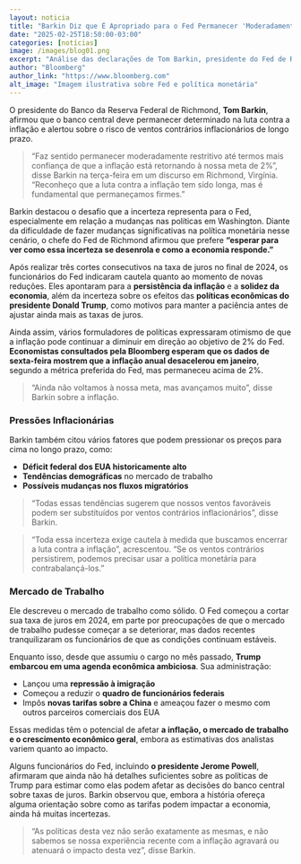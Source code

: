 ```yaml
---
layout: noticia
title: "Barkin Diz que É Apropriado para o Fed Permanecer 'Moderadamente Restritivo'"
date: "2025-02-25T18:50:00-03:00"
categories: [notícias]
image: /images/blog01.png
excerpt: "Análise das declarações de Tom Barkin, presidente do Fed de Richmond, sobre a necessidade de manter a política monetária restritiva para controlar a inflação, destacando incertezas econômicas e possíveis impactos das políticas de Trump."
author: "Bloomberg"
author_link: "https://www.bloomberg.com"
alt_image: "Imagem ilustrativa sobre Fed e política monetária"
---
```


O presidente do Banco da Reserva Federal de Richmond, **Tom Barkin**, afirmou que o banco central deve permanecer determinado na luta contra a inflação e alertou sobre o risco de ventos contrários inflacionários de longo prazo.

> “Faz sentido permanecer moderadamente restritivo até termos mais confiança de que a inflação está retornando à nossa meta de 2%”, disse Barkin na terça-feira em um discurso em Richmond, Virgínia. “Reconheço que a luta contra a inflação tem sido longa, mas é fundamental que permaneçamos firmes.”

Barkin destacou o desafio que a incerteza representa para o Fed, especialmente em relação a mudanças nas políticas em Washington. Diante da dificuldade de fazer mudanças significativas na política monetária nesse cenário, o chefe do Fed de Richmond afirmou que prefere **“esperar para ver como essa incerteza se desenrola e como a economia responde.”**

Após realizar três cortes consecutivos na taxa de juros no final de 2024, os funcionários do Fed indicaram cautela quanto ao momento de novas reduções. Eles apontaram para a **persistência da inflação** e a **solidez da economia**, além da incerteza sobre os efeitos das **políticas econômicas do presidente Donald Trump**, como motivos para manter a paciência antes de ajustar ainda mais as taxas de juros.

Ainda assim, vários formuladores de políticas expressaram otimismo de que a inflação pode continuar a diminuir em direção ao objetivo de 2% do Fed. **Economistas consultados pela Bloomberg esperam que os dados de sexta-feira mostrem que a inflação anual desacelerou em janeiro**, segundo a métrica preferida do Fed, mas permaneceu acima de 2%.

> “Ainda não voltamos à nossa meta, mas avançamos muito”, disse Barkin sobre a inflação.

### Pressões Inflacionárias

Barkin também citou vários fatores que podem pressionar os preços para cima no longo prazo, como:

- **Déficit federal dos EUA historicamente alto**
- **Tendências demográficas** no mercado de trabalho
- **Possíveis mudanças nos fluxos migratórios**

> “Todas essas tendências sugerem que nossos ventos favoráveis podem ser substituídos por ventos contrários inflacionários”, disse Barkin.

> “Toda essa incerteza exige cautela à medida que buscamos encerrar a luta contra a inflação”, acrescentou. “Se os ventos contrários persistirem, podemos precisar usar a política monetária para contrabalançá-los.”

### Mercado de Trabalho

Ele descreveu o mercado de trabalho como sólido. O Fed começou a cortar sua taxa de juros em 2024, em parte por preocupações de que o mercado de trabalho pudesse começar a se deteriorar, mas dados recentes tranquilizaram os funcionários de que as condições continuam estáveis.

Enquanto isso, desde que assumiu o cargo no mês passado, **Trump embarcou em uma agenda econômica ambiciosa**. Sua administração:

- Lançou uma **repressão à imigração**
- Começou a reduzir o **quadro de funcionários federais**
- Impôs **novas tarifas sobre a China** e ameaçou fazer o mesmo com outros parceiros comerciais dos EUA

Essas medidas têm o potencial de afetar **a inflação, o mercado de trabalho e o crescimento econômico geral**, embora as estimativas dos analistas variem quanto ao impacto.

Alguns funcionários do Fed, incluindo **o presidente Jerome Powell**, afirmaram que ainda não há detalhes suficientes sobre as políticas de Trump para estimar como elas podem afetar as decisões do banco central sobre taxas de juros. Barkin observou que, embora a história ofereça alguma orientação sobre como as tarifas podem impactar a economia, ainda há muitas incertezas.

> “As políticas desta vez não serão exatamente as mesmas, e não sabemos se nossa experiência recente com a inflação agravará ou atenuará o impacto desta vez”, disse Barkin.
